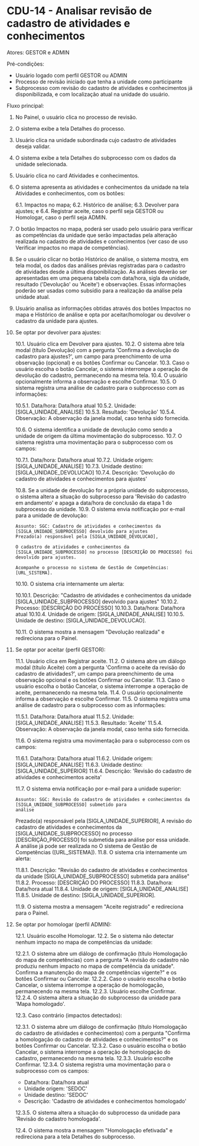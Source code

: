 # CDU-14 - Analisar revisão de cadastro de atividades e conhecimentos

Atores: GESTOR e ADMIN

Pré-condições:
- Usuário logado com perfil GESTOR ou ADMIN
- Processo de revisão iniciado que tenha a unidade como participante
- Subprocesso com revisão do cadastro de atividades e conhecimentos já disponibilizada, e com localização atual na
unidade do usuário.

Fluxo principal:

1. No Painel, o usuário clica no processo de revisão.
2. O sistema exibe a tela Detalhes do processo.
3. Usuário clica na unidade subordinada cujo cadastro de atividades deseja validar.
4. O sistema exibe a tela Detalhes do subprocesso com os dados da unidade selecionada.
5. Usuário clica no card Atividades e conhecimentos.
6. O sistema apresenta as atividades e conhecimentos da unidade na tela Atividades e conhecimentos, com os botões:

   6.1. Impactos no mapa;
   6.2. Histórico de análise;
   6.3. Devolver para ajustes; e
   6.4. Registrar aceite, caso o perfil seja GESTOR ou Homologar, caso o perfil seja ADMIN.

7. O botão Impactos no mapa, poderá ser usado pelo usuário para verificar as competências da unidade que serão
   impactadas pela alteração realizada no cadastro de atividades e conhecimentos (ver caso de uso Verificar impactos no
   mapa de competências).
8. Se o usuário clicar no botão Histórico de análise, o sistema mostra, em tela modal, os dados das análises prévias
   registradas para o cadastro de atividades desde a última disponibilização. As análises deverão ser apresentadas em
   uma pequena tabela com data/hora, sigla da unidade, resultado ('Devolução' ou 'Aceite') e observações. Essas
   informações poderão ser usadas como subsídio para a realização da análise pela unidade atual.
9. Usuário analisa as informações obtidas através dos botões Impactos no mapa e Histórico de análise e opta por
   aceitar/homologar ou devolver o cadastro da unidade para ajustes.
10. Se optar por devolver para ajustes:

    10.1. Usuário clica em Devolver para ajustes.
    10.2. O sistema abre tela modal (título Devolução) com a pergunta 'Confirma a devolução do cadastro para ajustes?',
    um campo para preenchimento de uma observação (opcional) e os botões Confirmar ou Cancelar.
    10.3. Caso o usuário escolha o botão Cancelar, o sistema interrompe a operação de devolução do cadastro,
    permanecendo na mesma tela.
    10.4. O usuário opcionalmente informa a observação e escolhe Confirmar.
    10.5. O sistema registra uma análise de cadastro para o subprocesso com as informações:

    10.5.1. Data/hora: Data/hora atual
    10.5.2. Unidade: [SIGLA_UNIDADE_ANALISE]
    10.5.3. Resultado: 'Devolução'
    10.5.4. Observação: A observação da janela modal, caso tenha sido fornecida.

    10.6. O sistema identifica a unidade de devolução como sendo a unidade de origem da última movimentação do
    subprocesso.
    10.7. O sistema registra uma movimentação para o subprocesso com os campos:

    10.7.1. Data/hora: Data/hora atual
    10.7.2. Unidade origem: [SIGLA_UNIDADE_ANALISE]
    10.7.3. Unidade destino: [SIGLA_UNIDADE_DEVOLUCAO]
    10.7.4. Descrição: 'Devolução do cadastro de atividades e conhecimentos para ajustes'

    10.8. Se a unidade de devolução for a própria unidade do subprocesso, o sistema altera a situação do subprocesso
    para 'Revisão do cadastro em andamento' e apaga a data/hora de conclusão da etapa 1 do subprocesso da unidade.
    10.9. O sistema envia notificação por e-mail para a unidade de devolução:

    ```
    Assunto: SGC: Cadastro de atividades e conhecimentos da [SIGLA_UNIDADE_SUBPROCESSO] devolvido para ajustes
    Prezado(a) responsável pela [SIGLA_UNIDADE_DEVOLUCAO],

    O cadastro de atividades e conhecimentos da [SIGLA_UNIDADE_SUBPROCESSO] no processo [DESCRIÇÃO DO PROCESSO] foi
    devolvido para ajustes.

    Acompanhe o processo no sistema de Gestão de Competências: [URL_SISTEMA].
    ```

    10.10. O sistema cria internamente um alerta:

    10.10.1. Descrição: "Cadastro de atividades e conhecimentos da unidade [SIGLA_UNIDADE_SUBPROCESSO] devolvido para
    ajustes"
    10.10.2. Processo: [DESCRIÇÃO DO PROCESSO]
    10.10.3. Data/hora: Data/hora atual
    10.10.4. Unidade de origem: [SIGLA_UNIDADE_ANALISE]
    10.10.5. Unidade de destino: [SIGLA_UNIDADE_DEVOLUCAO].

    10.11. O sistema mostra a mensagem "Devolução realizada" e redireciona para o Painel.

11. Se optar por aceitar (perfil GESTOR):

    11.1. Usuário clica em Registrar aceite.
    11.2. O sistema abre um diálogo modal (título Aceite) com a pergunta 'Confirma o aceite da revisão do cadastro de
    atividades?', um campo para preenchimento de uma observação opcional e os botões Confirmar ou Cancelar.
    11.3. Caso o usuário escolha o botão Cancelar, o sistema interrompe a operação de aceite, permanecendo na mesma
    tela.
    11.4. O usuário opcionalmente informa a observação e escolhe Confirmar.
    11.5. O sistema registra uma análise de cadastro para o subprocesso com as informações:

    11.5.1. Data/hora: Data/hora atual
    11.5.2. Unidade: [SIGLA_UNIDADE_ANALISE]
    11.5.3. Resultado: 'Aceite'
    11.5.4. Observação: A observação da janela modal, caso tenha sido fornecida.

    11.6. O sistema registra uma movimentação para o subprocesso com os campos:

    11.6.1. Data/hora: Data/hora atual
    11.6.2. Unidade origem: [SIGLA_UNIDADE_ANALISE]
    11.6.3. Unidade destino: [SIGLA_UNIDADE_SUPERIOR]
    11.6.4. Descrição: 'Revisão do cadastro de atividades e conhecimentos aceita'

    11.7. O sistema envia notificação por e-mail para a unidade superior:
    ```
    Assunto: SGC: Revisão do cadastro de atividades e conhecimentos da [SIGLA_UNIDADE_SUBPROCESSO] submetido para
    análise
    ```
    Prezado(a) responsável pela [SIGLA_UNIDADE_SUPERIOR],
    A revisão do cadastro de atividades e conhecimentos da [SIGLA_UNIDADE_SUBPROCESSO] no processo [DESCRIÇÃO_PROCESSO]
    foi submetida para análise por essa unidade.
    A análise já pode ser realizada no O sistema de Gestão de Competências ([URL_SISTEMA]).
    11.8. O sistema cria internamente um alerta:

    11.8.1. Descrição: "Revisão do cadastro de atividades e conhecimentos da unidade [SIGLA_UNIDADE_SUBPROCESSO]
    submetida para análise"
    11.8.2. Processo: [DESCRIÇÃO DO PROCESSO]
    11.8.3. Data/hora: Data/hora atual
    11.8.4. Unidade de origem: [SIGLA_UNIDADE_ANALISE]
    11.8.5. Unidade de destino: [SIGLA_UNIDADE_SUPERIOR].

    11.9. O sistema mostra a mensagem "Aceite registrado" e redireciona para o Painel.

12. Se optar por homologar (perfil ADMIN):

    12.1. Usuário escolhe Homologar.
    12.2. Se o sistema não detectar nenhum impacto no mapa de competências da unidade:

    12.2.1. O sistema abre um diálogo de confirmação (título Homologação do mapa de competências) com a pergunta "A
    revisão do cadastro não produziu nenhum impacto no mapa de competência da unidade". Confirma a manutenção do mapa de
    competências vigente?" e os botões Confirmar ou Cancelar.
    12.2.2. Caso o usuário escolha o botão Cancelar, o sistema interrompe a operação de homologação, permanecendo na
    mesma tela.
    12.2.3. Usuário escolhe Confirmar.
    12.2.4. O sistema altera a situação do subprocesso da unidade para 'Mapa homologado'.

    12.3. Caso contrário (impactos detectados):

    12.3.1. O sistema abre um diálogo de confirmação (título Homologação do cadastro de atividades e conhecimentos) com
    a pergunta "Confirma a homologação do cadastro de atividades e conhecimentos?" e os botões Confirmar ou Cancelar.
    12.3.2. Caso o usuário escolha o botão Cancelar, o sistema interrompe a operação de homologação do cadastro,
    permanecendo na mesma tela.
    12.3.3. Usuário escolhe Confirmar.
    12.3.4. O sistema registra uma movimentação para o subprocesso com os campos:
    - Data/hora: Data/hora atual
    - Unidade origem: 'SEDOC'
    - Unidade destino: 'SEDOC'
    - Descrição: 'Cadastro de atividades e conhecimentos homologado'

    12.3.5. O sistema altera a situação do subprocesso da unidade para 'Revisão do cadastro homologada'.

    12.4. O sistema mostra a mensagem "Homologação efetivada" e redireciona para a tela Detalhes do subprocesso.